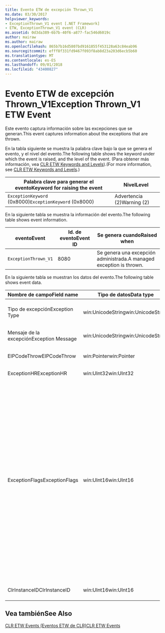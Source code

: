 ```yaml
---
title: Evento ETW de excepción Thrown_V1
ms.date: 03/30/2017
helpviewer_keywords:
- ExceptionThrown_V1 event [.NET Framework]
- ETW, ExceptionThrown_V1 event (CLR)
ms.assetid: 0d3da389-6b7b-40f6-a877-fac546d6019c
author: mairaw
ms.author: mairaw
ms.openlocfilehash: 865b7b16d5807bd9161855f453128a63c84eab96
ms.sourcegitcommit: efff8f331fd9467f093f8ab8d23a203d6ecb5b60
ms.translationtype: MT
ms.contentlocale: es-ES
ms.lasthandoff: 09/01/2018
ms.locfileid: "43400827"
---
```

# <a name="exception-thrownv1-etw-event"></a><span data-ttu-id="8a932-102">Evento ETW de excepción Thrown_V1</span><span class="sxs-lookup"><span data-stu-id="8a932-102">Exception Thrown_V1 ETW Event</span></span>
<span data-ttu-id="8a932-103">Este evento captura información sobre las excepciones que se generan.</span><span class="sxs-lookup"><span data-stu-id="8a932-103">This event captures information about the exceptions that are thrown.</span></span>  
  
 <span data-ttu-id="8a932-104">En la tabla siguiente se muestra la palabra clave bajo la que se genera el evento, y el nivel del evento.</span><span class="sxs-lookup"><span data-stu-id="8a932-104">The following table shows the keyword under which the event is raised, and the level of the event.</span></span> <span data-ttu-id="8a932-105">(Para obtener más información, vea [CLR ETW Keywords and Levels](../../../docs/framework/performance/clr-etw-keywords-and-levels.md)).</span><span class="sxs-lookup"><span data-stu-id="8a932-105">(For more information, see [CLR ETW Keywords and Levels](../../../docs/framework/performance/clr-etw-keywords-and-levels.md).)</span></span>  
  
|<span data-ttu-id="8a932-106">Palabra clave para generar el evento</span><span class="sxs-lookup"><span data-stu-id="8a932-106">Keyword for raising the event</span></span>|<span data-ttu-id="8a932-107">Nivel</span><span class="sxs-lookup"><span data-stu-id="8a932-107">Level</span></span>|  
|-----------------------------------|-----------|  
|<span data-ttu-id="8a932-108">`ExceptionKeyword` (0x8000)</span><span class="sxs-lookup"><span data-stu-id="8a932-108">`ExceptionKeyword` (0x8000)</span></span>|<span data-ttu-id="8a932-109">Advertencia (2)</span><span class="sxs-lookup"><span data-stu-id="8a932-109">Warning (2)</span></span>|  
  
 <span data-ttu-id="8a932-110">En la siguiente tabla se muestra la información del evento.</span><span class="sxs-lookup"><span data-stu-id="8a932-110">The following table shows event information.</span></span>  
  
|<span data-ttu-id="8a932-111">evento</span><span class="sxs-lookup"><span data-stu-id="8a932-111">Event</span></span>|<span data-ttu-id="8a932-112">Id. de evento</span><span class="sxs-lookup"><span data-stu-id="8a932-112">Event ID</span></span>|<span data-ttu-id="8a932-113">Se genera cuando</span><span class="sxs-lookup"><span data-stu-id="8a932-113">Raised when</span></span>|  
|-----------|--------------|-----------------|  
|`ExceptionThrown_V1`|<span data-ttu-id="8a932-114">80</span><span class="sxs-lookup"><span data-stu-id="8a932-114">80</span></span>|<span data-ttu-id="8a932-115">Se genera una excepción administrada.</span><span class="sxs-lookup"><span data-stu-id="8a932-115">A managed exception is thrown.</span></span>|  
  
 <span data-ttu-id="8a932-116">En la siguiente tabla se muestran los datos del evento.</span><span class="sxs-lookup"><span data-stu-id="8a932-116">The following table shows event data.</span></span>  
  
|<span data-ttu-id="8a932-117">Nombre de campo</span><span class="sxs-lookup"><span data-stu-id="8a932-117">Field name</span></span>|<span data-ttu-id="8a932-118">Tipo de datos</span><span class="sxs-lookup"><span data-stu-id="8a932-118">Data type</span></span>|<span data-ttu-id="8a932-119">Descripción</span><span class="sxs-lookup"><span data-stu-id="8a932-119">Description</span></span>|  
|----------------|---------------|-----------------|  
|<span data-ttu-id="8a932-120">Tipo de excepción</span><span class="sxs-lookup"><span data-stu-id="8a932-120">Exception Type</span></span>|<span data-ttu-id="8a932-121">win:UnicodeString</span><span class="sxs-lookup"><span data-stu-id="8a932-121">win:UnicodeString</span></span>|<span data-ttu-id="8a932-122">Tipo de la excepción; por ejemplo, `System.NullReferenceException`.</span><span class="sxs-lookup"><span data-stu-id="8a932-122">Type of the exception; for example, `System.NullReferenceException`.</span></span>|  
|<span data-ttu-id="8a932-123">Mensaje de la excepción</span><span class="sxs-lookup"><span data-stu-id="8a932-123">Exception Message</span></span>|<span data-ttu-id="8a932-124">win:UnicodeString</span><span class="sxs-lookup"><span data-stu-id="8a932-124">win:UnicodeString</span></span>|<span data-ttu-id="8a932-125">Mensaje actual de la excepción.</span><span class="sxs-lookup"><span data-stu-id="8a932-125">Actual exception message.</span></span>|  
|<span data-ttu-id="8a932-126">EIPCodeThrow</span><span class="sxs-lookup"><span data-stu-id="8a932-126">EIPCodeThrow</span></span>|<span data-ttu-id="8a932-127">win:Pointer</span><span class="sxs-lookup"><span data-stu-id="8a932-127">win:Pointer</span></span>|<span data-ttu-id="8a932-128">Puntero de instrucción donde se ha producido la excepción.</span><span class="sxs-lookup"><span data-stu-id="8a932-128">Instruction pointer where exception occurred.</span></span>|  
|<span data-ttu-id="8a932-129">ExceptionHR</span><span class="sxs-lookup"><span data-stu-id="8a932-129">ExceptionHR</span></span>|<span data-ttu-id="8a932-130">win:UInt32</span><span class="sxs-lookup"><span data-stu-id="8a932-130">win:UInt32</span></span>|<span data-ttu-id="8a932-131">Excepción [HRESULT](https://go.microsoft.com/fwlink/?LinkId=179679).</span><span class="sxs-lookup"><span data-stu-id="8a932-131">Exception [HRESULT](https://go.microsoft.com/fwlink/?LinkId=179679).</span></span>|  
|<span data-ttu-id="8a932-132">ExceptionFlags</span><span class="sxs-lookup"><span data-stu-id="8a932-132">ExceptionFlags</span></span>|<span data-ttu-id="8a932-133">win:UInt16</span><span class="sxs-lookup"><span data-stu-id="8a932-133">win:UInt16</span></span>|<span data-ttu-id="8a932-134">0x01: HasInnerException (vea [Eventos ETW de CLR](../../../docs/framework/performance/clr-etw-events.md) en la documentación de Visual Basic).</span><span class="sxs-lookup"><span data-stu-id="8a932-134">0x01: HasInnerException (see [CLR ETW Events](../../../docs/framework/performance/clr-etw-events.md) in the Visual Basic documentation).</span></span><br /><br /> <span data-ttu-id="8a932-135">0x02: IsNestedException.</span><span class="sxs-lookup"><span data-stu-id="8a932-135">0x02: IsNestedException.</span></span><br /><br /> <span data-ttu-id="8a932-136">0x04: IsRethrownException.</span><span class="sxs-lookup"><span data-stu-id="8a932-136">0x04: IsRethrownException.</span></span><br /><br /> <span data-ttu-id="8a932-137">0x08: IsCorruptedStateException (indica que el estado del proceso está dañado; vea [Control de excepciones de estado dañadas](https://go.microsoft.com/fwlink/?LinkId=179681) en MSDN).</span><span class="sxs-lookup"><span data-stu-id="8a932-137">0x08: IsCorruptedStateException (indicates that the process state is corrupt; see [Handling Corrupted State Exceptions](https://go.microsoft.com/fwlink/?LinkId=179681) on MSDN).</span></span><br /><br /> <span data-ttu-id="8a932-138">0x10: IsCLSCompliant (una excepción que deriva de <xref:System.Exception> es conforme a CLS; de lo contrario, no es conforme a CLS).</span><span class="sxs-lookup"><span data-stu-id="8a932-138">0x10: IsCLSCompliant (an exception that derives from <xref:System.Exception> is CLS-compliant; otherwise, it is not CLS-compliant).</span></span>|  
|<span data-ttu-id="8a932-139">ClrInstanceID</span><span class="sxs-lookup"><span data-stu-id="8a932-139">ClrInstanceID</span></span>|<span data-ttu-id="8a932-140">win:UInt16</span><span class="sxs-lookup"><span data-stu-id="8a932-140">win:UInt16</span></span>|<span data-ttu-id="8a932-141">Identificador único para la instancia de CLR o CoreCLR.</span><span class="sxs-lookup"><span data-stu-id="8a932-141">Unique ID for the instance of CLR or CoreCLR.</span></span>|  
  
## <a name="see-also"></a><span data-ttu-id="8a932-142">Vea también</span><span class="sxs-lookup"><span data-stu-id="8a932-142">See Also</span></span>  
 [<span data-ttu-id="8a932-143">CLR ETW Events (Eventos ETW de CLR)</span><span class="sxs-lookup"><span data-stu-id="8a932-143">CLR ETW Events</span></span>](../../../docs/framework/performance/clr-etw-events.md)
